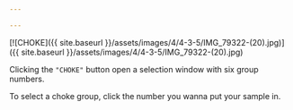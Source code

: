 ```yaml
---

---
```


[![CHOKE]({{ site.baseurl }}/assets/images/4/4-3-5/IMG_79322-(20).jpg)]({{
site.baseurl }}/assets/images/4/4-3-5/IMG_79322-(20).jpg)

Clicking the `"CHOKE"` button open a selection window with six group numbers.

To select a choke group, click the number you wanna put your sample in.
